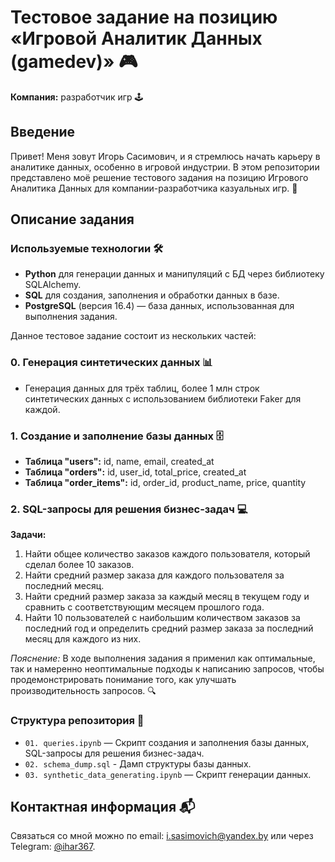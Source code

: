 # Тестовое задание на позицию «Игровой Аналитик Данных (gamedev)» 🎮

**Компания:** разработчик игр 🕹️

## Введение
Привет! Меня зовут Игорь Сасимович, и я стремлюсь начать карьеру в аналитике данных, особенно в игровой индустрии. В этом репозитории представлено моё решение тестового задания на позицию Игрового Аналитика Данных для компании-разработчика казуальных игр. 🚀

## Описание задания

### Используемые технологии 🛠️
- **Python** для генерации данных и манипуляций с БД через библиотеку SQLAlchemy.
- **SQL** для создания, заполнения и обработки данных в базе.
- **PostgreSQL** (версия 16.4) — база данных, использованная для выполнения задания.

Данное тестовое задание состоит из нескольких частей:

### 0. Генерация синтетических данных 📊
- Генерация данных для трёх таблиц, более 1 млн строк синтетических данных с использованием библиотеки Faker для каждой.

### 1. Создание и заполнение базы данных 🗄️
- **Таблица "users":** id, name, email, created_at
- **Таблица "orders":** id, user_id, total_price, created_at
- **Таблица "order_items":** id, order_id, product_name, price, quantity

### 2. SQL-запросы для решения бизнес-задач 💻
**Задачи:**
1. Найти общее количество заказов каждого пользователя, который сделал более 10 заказов.
2. Найти средний размер заказа для каждого пользователя за последний месяц.
3. Найти средний размер заказа за каждый месяц в текущем году и сравнить с соответствующим месяцем прошлого года.
4. Найти 10 пользователей с наибольшим количеством заказов за последний год и определить средний размер заказа за последний месяц для каждого из них.

*Пояснение:* В ходе выполнения задания я применил как оптимальные, так и намеренно неоптимальные подходы к написанию запросов, чтобы продемонстрировать понимание того, как улучшать производительность запросов. 🔍


### Структура репозитория 📁
- `01. queries.ipynb` — Скрипт создания и заполнения базы данных, SQL-запросы для решения бизнес-задач.
- `02. schema_dump.sql` - Дамп структуры базы данных.
- `03. synthetic_data_generating.ipynb` — Скрипт генерации данных.

## Контактная информация 📬
Связаться со мной можно по email: [i.sasimovich@yandex.by](mailto:i.sasimovich@yandex.by) или через Telegram: [@ihar367](http://t.me/ihar367).